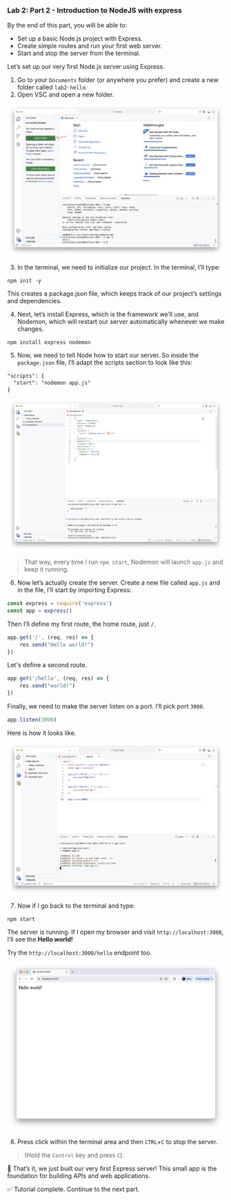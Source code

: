 ### Lab 2: Part 2 - Introduction to NodeJS with express

By the end of this part, you will be able to:  
- Set up a basic Node.js project with Express.  
- Create simple routes and run your first web server.  
- Start and stop the server from the terminal.  

Let’s set up our very first Node.js server using Express.

1. Go to your `Documents` folder (or anywhere you prefer) and create a new folder called `lab2-hello`.
2. Open VSC and open a new folder.

![vsc1](assets/vsc1.png)

3. In the terminal, we need to initialize our project. In the terminal, I’ll type:

```shell
npm init -y
```

This creates a package.json file, which keeps track of our project’s settings and dependencies.

4. Next, let’s install Express, which is the framework we’ll use, and Nodemon, which will restart our server automatically whenever we make changes.

```shell
npm install express nodemon
```

5. Now, we need to tell Node how to start our server. So inside the `package.json` file, I’ll adapt the scripts section to look like this:

```
"scripts": {
  "start": "nodemon app.js"
}
```

![vsc2](assets/vsc2.png)

>  That way, every time I run `npm start`, Nodemon will launch `app.js` and keep it running.

6. Now let’s actually create the server. Create a new file called `app.js` and in the file, I’ll start by importing Express:

```js
const express = require('express')
const app = express()
```

Then I’ll define my first route, the home route, just `/`.

```js
app.get('/', (req, res) => {
    res.send("Hello world!")
})
```

Let's define a second route.

```js
app.get('/hello', (req, res) => {
    res.send("world!")
})
```

Finally, we need to make the server listen on a port. I’ll pick port `3000`.

```js
app.listen(3000)
```

Here is how it looks like.

![vsc3](assets/vsc3.png)

7. Now if I go back to the terminal and type:

```shell
npm start
```

The server is running. If I open my browser and visit `http://localhost:3000`, I’ll see the **Hello world!**

Try the `http://localhost:3000/hello` endpoint too.

![hello](assets/hello.png)

8. Press click within the terminal area and then `CTRL`+`C` to stop the server.

> (Hold the `Control` key and press `C`).

🎉 That’s it, we just built our very first Express server! This small app is the foundation for building APIs and web applications.

✅ Tutorial complete. Continue to the next part.